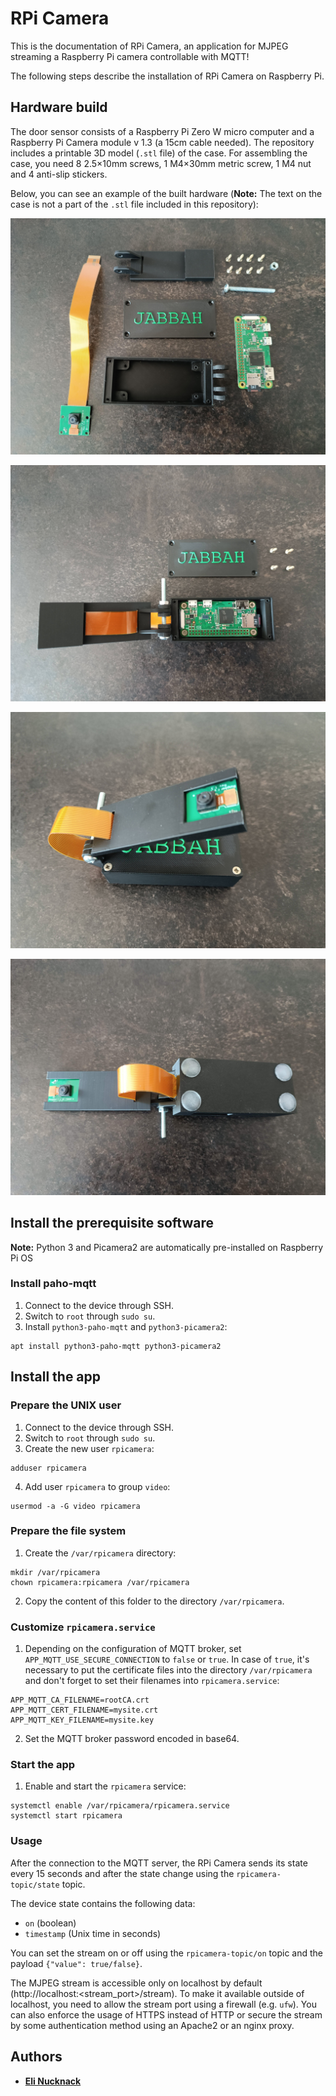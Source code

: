 # RPi Camera

This is the documentation of RPi Camera, an application for MJPEG streaming a Raspberry Pi camera controllable with MQTT!

The following steps describe the installation of RPi Camera on Raspberry Pi.

## Hardware build

The door sensor consists of a Raspberry Pi Zero W micro computer and a Raspberry Pi Camera module v 1.3 (a 15cm cable needed). The repository includes a printable 3D model (`.stl` file) of the case. For assembling the case, you need 8 2.5×10mm screws, 1 M4×30mm metric screw, 1 M4 nut and 4 anti-slip stickers.

Below, you can see an example of the built hardware (**Note:** The text on the case is not a part of the `.stl` file included in this repository):

![RPI Camera example 1](rpicamera-example-1.jpg "RPI Camera example 1")

![RPI Camera example 2](rpicamera-example-2.jpg "RPI Camera example 2")

![RPI Camera example 3](rpicamera-example-3.jpg "RPI Camera example 3")

![RPI Camera example 4](rpicamera-example-4.jpg "RPI Camera example 4")

## Install the prerequisite software

**Note:** Python 3 and Picamera2 are automatically pre-installed on Raspberry Pi OS

### Install paho-mqtt

1. Connect to the device through SSH.
2. Switch to `root` through `sudo su`.
3. Install `python3-paho-mqtt` and `python3-picamera2`:
```
apt install python3-paho-mqtt python3-picamera2
```

## Install the app

### Prepare the UNIX user

1. Connect to the device through SSH.
2. Switch to `root` through `sudo su`.
3. Create the new user `rpicamera`:
```
adduser rpicamera
```
4. Add user `rpicamera` to group `video`:
```
usermod -a -G video rpicamera
```

### Prepare the file system

1. Create the `/var/rpicamera` directory:
```
mkdir /var/rpicamera
chown rpicamera:rpicamera /var/rpicamera
```
2. Copy the content of this folder to the directory `/var/rpicamera`.

### Customize `rpicamera.service`

1. Depending on the configuration of MQTT broker, set `APP_MQTT_USE_SECURE_CONNECTION` to `false` or `true`. In case of `true`, it's necessary to put the certificate files into the directory `/var/rpicamera` and don't forget to set their filenames into `rpicamera.service`:
```
APP_MQTT_CA_FILENAME=rootCA.crt
APP_MQTT_CERT_FILENAME=mysite.crt
APP_MQTT_KEY_FILENAME=mysite.key
```
2. Set the MQTT broker password encoded in base64.

### Start the app

1. Enable and start the `rpicamera` service:
```
systemctl enable /var/rpicamera/rpicamera.service
systemctl start rpicamera
```

### Usage

After the connection to the MQTT server, the RPi Camera sends its state every 15 seconds and after the state change using the `rpicamera-topic/state` topic.

The device state contains the following data:
- `on` (boolean)
- `timestamp` (Unix time in seconds)

You can set the stream on or off using the `rpicamera-topic/on` topic and the payload `{"value": true/false}`.

The MJPEG stream is accessible only on localhost by default (http:\/\/localhost:<stream_port>/stream). To make it available outside of localhost, you need to allow the stream port using a firewall (e.g. `ufw`). You can also enforce the usage of HTTPS instead of HTTP or secure the stream by some authentication method using an Apache2 or an nginx proxy.

## Authors

- [**Eli Nucknack**](mailto:eli.nucknack@gmail.com)
